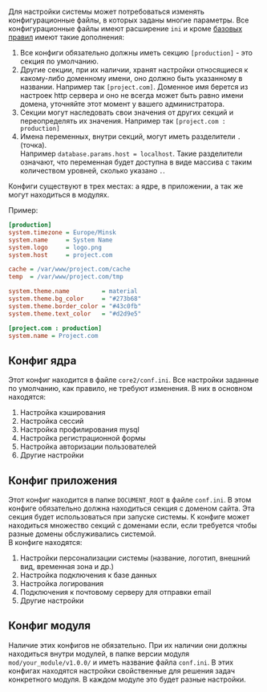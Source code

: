 
Для настройки системы может потребоваться изменять конфигурационные файлы, в которых заданы многие параметры.
Все конфигурационные файлы имеют расширение `ini` и кроме [базовых правил](https://ru.wikipedia.org/wiki/.ini) имеют такие дополнения:
  
1. Все конфиги обязательно должны иметь секцию `[production]` - это секция по умолчанию.
2. Другие секции, при их наличии, хранят настройки относящиеся к какому-либо доменному имени, оно должно быть указанному в названии.
   Например так `[project.com]`. Доменное имя берется из настроек http сервера и оно не всегда может быть равно имени домена, 
   уточняйте этот момент у вашего администратора. 
3. Секции могут наследовать свои значения от других секций и переопределять их значения.
   Например так `[project.com : production]`
4. Имена переменных, внутри секций, могут иметь разделители `.` (точка).   
   Например `database.params.host = localhost`. 
   Такие разделители означают, что переменная будет доступна в виде массива с таким количеством уровней, сколько указано `.`. 

Конфиги существуют в трех местах: а ядре, в приложении, а так же могут находиться в модулях.

Пример:
```ini
[production]
system.timezone = Europe/Minsk
system.name     = System Name
system.logo     = logo.png
system.host     = project.com

cache = /var/www/project.com/cache
temp  = /var/www/project.com/tmp

system.theme.name         = material
system.theme.bg_color     = "#273b68"
system.theme.border_color = "#43c0fb"
system.theme.text_color   = "#d2d9e5"

[project.com : production]
system.name = Project.com
```

## Конфиг ядра

Этот конфиг находится в файле `core2/conf.ini`. Все настройки заданные по умолчанию, как правило, не требуют изменения.
В них в основном находятся:

1. Настройка кэширования 
2. Настройка сессий 
3. Настройка профилирования mysql 
4. Настройка регистрационной формы 
5. Настройка авторизации пользователей 
6. Другие настройки 


## Конфиг приложения

Этот конфиг находится в папке `DOCUMENT_ROOT` в файле `conf.ini`. 
В этом конфиге обязательно должна находиться секция с доменом сайта. 
Эта секция будет использоваться при запуске системы. 
К конфиге может находиться множество секций с доменами если, если требуется чтобы разные домены обслуживались системой.   
В конфиге находятся:

1. Настройки персонализации системы (название, логотип, внешний вид, временная зона и др.)
2. Настройка подключения к базе данных
3. Настройка логирования
4. Подключения к почтовому серверу для отправки email
5. Другие настройки


## Конфиг модуля

Наличие этих конфигов не обязательно.
При их наличии они должны находиться внутри модулей, в папке версии модуля `mod/your_module/v1.0.0/` и иметь название файла `conf.ini`.
В этих конфигах находятся настройки свойственные для решения задач конкретного модуля. В каждом модуле это будет разные настройки.